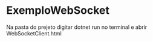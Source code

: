 # ExemploWebSocket

Na pasta do prejeto digitar dotnet run no terminal e abrir WebSocketClient.html
